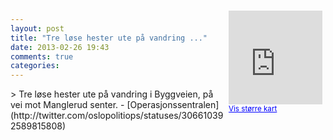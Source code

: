 ```yaml
---
layout: post
title: "Tre løse hester ute på vandring ..."
date: 2013-02-26 19:43
comments: true
categories: 
---
```

<div style="float:right; margin:5px; position:relative;top:-130px;"><iframe width="150" height="150" frameborder="0" scrolling="no" marginheight="0" marginwidth="0" src="http://maps.google.com/maps?q=Byggveien%0A,+Oslo&hl=no&t=m&z=14&output=embed&iwloc=&"></iframe><br/><small><a href="http://maps.google.com/maps?q=Byggveien%0A,+Oslo&hl=no&t=m&z=14&source=embed&iwloc=A" style="color:#0000FF;text-align:left" target="_new">Vis st&oslash;rre kart</a></small></div>
> Tre løse hester ute på vandring i Byggveien, på vei mot Manglerud senter.
- [Operasjonssentralen](http://twitter.com/oslopolitiops/statuses/306610392589815808)
